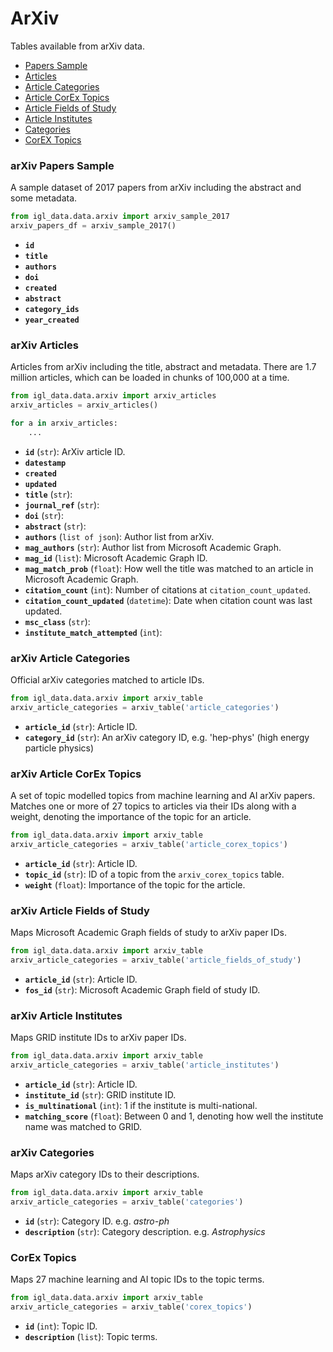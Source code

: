 # ArXiv

Tables available from arXiv data.

- [Papers Sample](#arXiv-Papers-Sample)
- [Articles](#arXiv-Articles)
- [Article Categories](#arXiv-Article-Categories)
- [Article CorEx Topics](#arXiv-Article-CorEx-Topics)
- [Article Fields of Study](#arXiv-Article-Fields-of-Study)
- [Article Institutes](#arXiv-Article-Institutes)
- [Categories](#arXiv-Categories)
- [CorEX Topics](#arXiv-CorEx-Topics)

### arXiv Papers Sample

A sample dataset of 2017 papers from arXiv including the abstract and some metadata.

```python
from igl_data.data.arxiv import arxiv_sample_2017
arxiv_papers_df = arxiv_sample_2017()
```

- **`id`**
- **`title`**
- **`authors`**
- **`doi`**
- **`created`**
- **`abstract`**
- **`category_ids`**
- **`year_created`**

### arXiv Articles

Articles from arXiv including the title, abstract and metadata. There are 1.7 million articles, which can be loaded in chunks of 100,000 at a time.

```python
from igl_data.data.arxiv import arxiv_articles
arxiv_articles = arxiv_articles()

for a in arxiv_articles:
    ...
```

- **`id`** (`str`): ArXiv article ID.
- **`datestamp`**
- **`created`**
- **`updated`**
- **`title`** (`str`):
- **`journal_ref`** (`str`):
- **`doi`** (`str`):
- **`abstract`** (`str`):
- **`authors`** (`list of json`): Author list from arXiv.
- **`mag_authors`**  (`str`): Author list from Microsoft Academic Graph.
- **`mag_id`** (`list`): Microsoft Academic Graph ID.
- **`mag_match_prob`** (`float`): How well the title was matched to an article in Microsoft Academic Graph.
- **`citation_count`** (`int`): Number of citations at `citation_count_updated`.
- **`citation_count_updated`** (`datetime`): Date when citation count was last updated.
- **`msc_class`** (`str`):
- **`institute_match_attempted`** (`int`):

### arXiv Article Categories

Official arXiv categories matched to article IDs.

```python
from igl_data.data.arxiv import arxiv_table
arxiv_article_categories = arxiv_table('article_categories')
```

- **`article_id`** (`str`): Article ID.
- **`category_id`** (`str`): An arXiv category ID, e.g. 'hep-phys' (high energy particle physics)

### arXiv Article CorEx Topics

A set of topic modelled topics from machine learning and AI arXiv papers. Matches one or more of 27 topics to articles via their IDs along with a weight, denoting the importance of the topic for an article.

```python
from igl_data.data.arxiv import arxiv_table
arxiv_article_categories = arxiv_table('article_corex_topics')
```

- **`article_id`** (`str`): Article ID.
- **`topic_id`** (`str`): ID of a topic from the `arxiv_corex_topics` table.
- **`weight`** (`float`): Importance of the topic for the article.

### arXiv Article Fields of Study

Maps Microsoft Academic Graph fields of study to arXiv paper IDs.

```python
from igl_data.data.arxiv import arxiv_table
arxiv_article_categories = arxiv_table('article_fields_of_study')
```

- **`article_id`** (`str`): Article ID.
- **`fos_id`** (`str`): Microsoft Academic Graph field of study ID.

### arXiv Article Institutes

Maps GRID institute IDs to arXiv paper IDs.

```python
from igl_data.data.arxiv import arxiv_table
arxiv_article_categories = arxiv_table('article_institutes')
```

- **`article_id`** (`str`): Article ID.
- **`institute_id`** (`str`): GRID institute ID.
- **`is_multinational`** (`int`): 1 if the institute is multi-national.
- **`matching_score`** (`float`): Between 0 and 1, denoting how well the institute name was matched to GRID.

### arXiv Categories

Maps arXiv category IDs to their descriptions.

```python
from igl_data.data.arxiv import arxiv_table
arxiv_article_categories = arxiv_table('categories')
```

- **`id`** (`str`): Category ID. e.g. *astro-ph*
- **`description`** (`str`): Category description. e.g. *Astrophysics*

### CorEx Topics

Maps 27 machine learning and AI topic IDs to the topic terms.

```python
from igl_data.data.arxiv import arxiv_table
arxiv_article_categories = arxiv_table('corex_topics')
```

- **`id`** (`int`): Topic ID.
- **`description`** (`list`): Topic terms.
